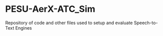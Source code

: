 # PESU-AerX-ATC_Sim
Repository of code and other files used to setup and evaluate Speech-to-Text Engines 

